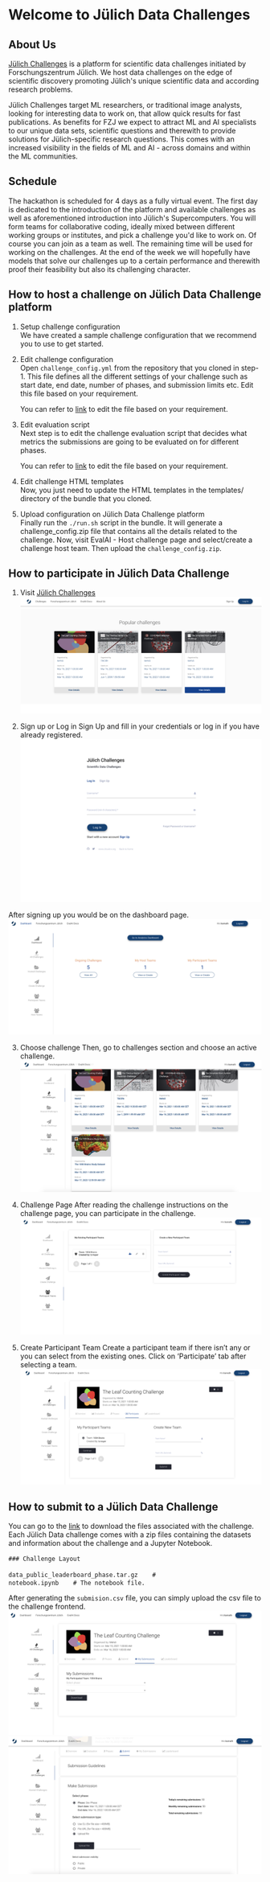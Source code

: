# Welcome to Jülich Data Challenges

## About Us

[Jülich Challenges](https://data-challenges.fz-juelich.de/) is a platform for scientific data challenges initiated by Forschungszentrum Jülich. We host data challenges on the edge of scientific discovery promoting Jülich's unique scientific data and according research problems.

Jülich Challenges target ML researchers, or traditional image analysts, looking for interesting data to work on, that allow quick results for fast publications. As benefits for FZJ we expect to attract ML and AI specialists to our unique data sets, scientific questions and therewith to provide solutions for Jülich-specific research questions. This comes with an increased visibility in the fields of ML and AI - across domains and within the ML communities.

## Schedule

The hackathon is scheduled for 4 days as a fully virtual event. The first day is dedicated to the introduction of the platform and available challenges as well as aforementioned introduction into Jülich's Supercomputers. You will form teams for collaborative coding, ideally mixed between different working groups or institutes, and pick a challenge you'd like to work on. Of course you can join as a team as well.  The remaining time will be used for working on the challenges. At the end of the week we will hopefully have models that solve our challenges up to a certain performance and therewith proof their feasibility but also its challenging character.

## How to host a challenge on Jülich Data Challenge platform
1. Setup challenge configuration <br />
    We have created a sample challenge configuration that we recommend you to use to get started.

2. Edit challenge configuration <br />
    Open `challenge_config.yml` from the repository that you cloned in step-1. This file defines all the different settings of your challenge such as start date, end date, number of phases, and submission limits etc. Edit this file based on your requirement.

    You can refer to [link](https://evalai.readthedocs.io/en/latest/configuration.html) to edit the file based on your requirement.

3. Edit evaluation script <br />
    Next step is to edit the challenge evaluation script that decides what metrics the submissions are going to be evaluated on for different phases.

    You can refer to [link](https://evalai.readthedocs.io/en/latest/evaluation_scripts.html) to edit the file based on your requirement.

4. Edit challenge HTML templates <br />
    Now, you just need to update the HTML templates in the templates/ directory of the bundle that you cloned.

5. Upload configuration on Jülich Data Challenge platform <br />
    Finally run the `./run.sh` script in the bundle. It will generate a challenge_config.zip file that contains all the details related to the challenge. Now, visit EvalAI - Host challenge page and select/create a challenge host team. Then upload the `challenge_config.zip`.

## How to participate in Jülich Data Challenge
1. Visit [Jülich Challenges](https://data-challenges.fz-juelich.de/)
![alt text](images/6a.png)

2. Sign up or Log in
Sign Up and fill in your credentials or log in if you have already registered.
![alt text](images/5a.png)

After signing up you would be on the dashboard page.
![alt text](../docs/images/4a.png)

3. Choose challenge
Then, go to challenges section and choose an active challenge.
![alt text](../docs/images/3a.png)

4. Challenge Page
After reading the challenge instructions on the challenge page, you can participate in the challenge.
![alt text](../docs/images/2a.png)

5. Create Participant Team
Create a participant team if there isn’t any or you can select from the existing ones. Click on ‘Participate’ tab after selecting a team.
![alt text](../docs/images/1a.png)



## How to submit to a Jülich Data Challenge
You can go to the [link](https://storage.data-challenges.fz-juelich.de/) to download the files associated with the challenge. Each Jülich Data challenge comes with a zip files containing the datasets and information about the challenge and a Jupyter Notebook.

    ### Challenge Layout

    data_public_leaderboard_phase.tar.gz    #
    notebook.ipynb    # The notebook file.

After generating the `submision.csv` file, you can simply upload the csv file to the challenge frontend. 
![alt text](../docs/images/2b.png)
![alt text](../docs/images/1b.png)
